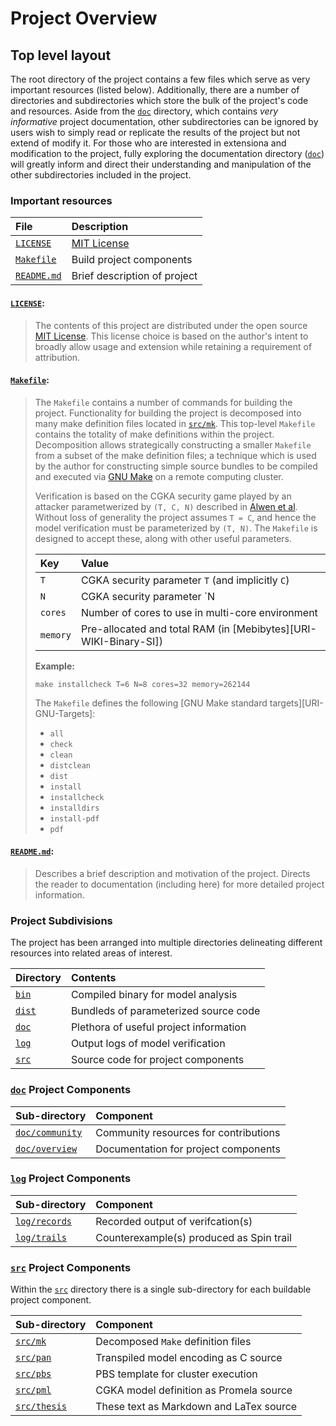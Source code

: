   Project Overview
====================

## Top level layout

The root directory of the project contains a few files which serve as very important resources (listed below).
Additionally, there are a number of directories and subdirectories which store the bulk of the project's code and resources.
Aside from the [`doc`][REPO-URI-doc] directory, which contains *very informative* project documentation, other subdirectories can be ignored by users wish to simply read or replicate the results of the project but not extend of modify it.
For those who are interested in extensiona and modification to the project, fully exploring the documentation directory ([`doc`][REPO-URI-doc]) will greatly inform and direct their understanding and manipulation of the other subdirectories included in the project.


### Important resources

| File                              | Description                  |
| :-------------------------------- | :--------------------------- |
| [`LICENSE`  ][REPO-URI-LICENSE]   | [MIT License][SPDX-MIT]      |
| [`Makefile` ][REPO-URI-Makefile]  | Build project components     |
| [`README.md`][REPO-URI-README.md] | Brief description of project |


#### [` LICENSE `][REPO-URI-LICENSE]:  
> The contents of this project are distributed under the open source [MIT License][SPDX-MIT].
> This license choice is based on the author's intent to broadly allow usage and extension while retaining a requirement of attribution.


#### [` Makefile `][REPO-URI-Makefile]:  
> The `Makefile` contains a number of commands for building the project.
> Functionality for building the project is decomposed into many make definition files located in [`src/mk`][REPO-URI-src-mk].
> This top-level `Makefile` contains the totality of make definitions within the project.
> Decomposition allows strategically constructing a smaller `Makefile` from a subset of the make definition files; a technique which is used by the author for constructing simple source bundles to be compiled and executed via [GNU Make][GNU-Make] on a remote computing cluster.
> 
> Verification is based on the CGKA security game played by an attacker parametwerized by `(T, C, N)` described in [Alwen et al][DOI-00].
> Without loss of generality the project assumes `T = C`, and hence the model verification must be parameterized by `(T, N)`.
> The `Makefile` is designed to accept these, along with other useful parameters.
>
> | Key      | Value                                                            |
> | :------- | :----------------------------------------------------------------|
> | `T`      | CGKA security parameter `T` (and implicitly `C`)                 |
> | `N`      | CGKA security parameter `N                                       |
> | `cores`  | Number of cores to use in multi-core environment                 |
> | `memory` | Pre-allocated and total RAM (in [Mebibytes][URI-WIKI-Binary-SI]) |
>
> **Example:**
> ```
> make installcheck T=6 N=8 cores=32 memory=262144
> ```
>
> The `Makefile` defines the following [GNU Make standard targets][URI-GNU-Targets]:
>
> - `all`
> - `check`
> - `clean`
> - `distclean`
> - `dist`
> - `install`
> - `installcheck`
> - `installdirs`
> - `install-pdf`
> - `pdf`


#### [` README.md `][REPO-URI-README.md]:  
> Describes a brief description and motivation of the project.
> Directs the reader to documentation (including here) for more detailed project information.


### Project Subdivisions

The project has been arranged into multiple directories delineating different resources into related areas of interest.

| Directory               | Contents                               |
| :---------------------- | :------------------------------------- |
| [`bin` ][REPO-URI-bin ] | Compiled binary for model analysis     |
| [`dist`][REPO-URI]      | Bundleds of parameterized source code  |
| [`doc` ][REPO-URI-doc ] | Plethora of useful project information |
| [`log` ][REPO-URI-log ] | Output logs of model verification      |
| [`src` ][REPO-URI-src ] | Source code for project components     |


### [`doc`][REPO-URI-doc] Project Components

| Sub-directory                             | Component                             |
| :---------------------------------------- | :------------------------------------ |
| [`doc/community`][REPO-URI-doc-community] | Community resources for contributions |
| [`doc/overview` ][REPO-URI-doc-overview ] | Documentation for project components  |


### [`log`][REPO-URI-log] Project Components

| Sub-directory                 | Component                                |
| :---------------------------- | :--------------------------------------- |
| [`log/records`][REPO-URI-log] | Recorded output of verifcation(s)        |
| [`log/trails` ][REPO-URI-log] | Counterexample(s) produced as Spin trail |


### [`src`][REPO-URI-src] Project Components

Within the [`src`][REPO-URI-src] directory there is a single sub-directory for each buildable project component.

| Sub-directory                       | Component                               |
| :---------------------------------- | :-------------------------------------- |
| [`src/mk`    ][REPO-URI-src-mk    ] | Decomposed `Make` definition files      |
| [`src/pan`   ][REPO-URI-src       ] | Transpiled model encoding as C source   |
| [`src/pbs`   ][REPO-URI-src-pbs   ] | PBS template for cluster execution      |
| [`src/pml`   ][REPO-URI-src-pml   ] | CGKA model definition as Promela source |
| [`src/thesis`][REPO-URI-src-thesis] | These text as Markdown and LaTex source |


[DOI-00]:         https://doi.org/10.1007/978-3-030-56784-2_9
[GNU-Make]:       https://www.gnu.org/software/make/
[GNU-Targets]:    https://www.gnu.org/software/make/manual/html_node/Standard-Targets.html#Standard-Targets
[SPDX-MIT]:       https://spdx.org/licenses/MIT.html
[WIKI-Binary-SI]: https://en.wikipedia.org/wiki/Binary_prefix

[REPO-URI              ]: https://github.com/recursion-ninja/masters-thesis
[REPO-URI-LICENSE      ]: https://github.com/recursion-ninja/masters-thesis/blob/master/doc/LICENSE
[REPO-URI-Makefile     ]: https://github.com/recursion-ninja/masters-thesis/blob/master/Makefile
[REPO-URI-README.md    ]: https://github.com/recursion-ninja/masters-thesis#readme
[REPO-URI-bin          ]: https://github.com/recursion-ninja/masters-thesis/tree/master/bin
[REPO-URI-dist         ]: https://github.com/recursion-ninja/masters-thesis/tree/master/dist
[REPO-URI-doc          ]: https://github.com/recursion-ninja/masters-thesis/tree/master/doc
[REPO-URI-doc-community]: https://github.com/recursion-ninja/masters-thesis/tree/master/doc/community
[REPO-URI-doc-overview ]: https://github.com/recursion-ninja/masters-thesis/tree/master/doc/overview
[REPO-URI-log          ]: https://github.com/recursion-ninja/masters-thesis/tree/master/log
[REPO-URI-src          ]: https://github.com/recursion-ninja/masters-thesis/tree/master/src
[REPO-URI-src-mk       ]: https://github.com/recursion-ninja/masters-thesis/tree/master/src/mk
[REPO-URI-src-pbs      ]: https://github.com/recursion-ninja/masters-thesis/tree/master/src/pbs
[REPO-URI-src-pml      ]: https://github.com/recursion-ninja/masters-thesis/tree/master/src/pml
[REPO-URI-src-thesis   ]: https://github.com/recursion-ninja/masters-thesis/tree/master/src/thesis
